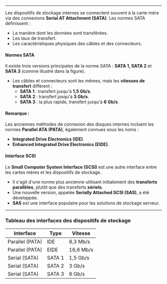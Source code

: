 

---

Les dispositifs de stockage internes se connectent souvent à la carte mère via des connexions **Serial AT Attachment (SATA)**. Les normes SATA définissent :

- La manière dont les données sont transférées.
- Les taux de transfert.
- Les caractéristiques physiques des câbles et des connecteurs.

#### **Normes SATA**

Il existe trois versions principales de la norme SATA : **SATA 1, SATA 2** et **SATA 3** (comme illustré dans la figure).

- Les câbles et connecteurs sont les mêmes, mais les **vitesses de transfert** diffèrent :
    - **SATA 1** : transfert jusqu'à **1,5 Gb/s**.
    - **SATA 2** : transfert jusqu'à **3 Gb/s**.
    - **SATA 3** : la plus rapide, transfert jusqu'à **6 Gb/s**.

#### **Remarque :**

Les anciennes méthodes de connexion des disques internes incluent les normes **Parallel ATA (PATA)**, également connues sous les noms :

- **Integrated Drive Electronics (IDE)**.
- **Enhanced Integrated Drive Electronics (EIDE)**.

#### **Interface SCSI**

Le **Small Computer System Interface (SCSI)** est une autre interface entre les cartes mères et les dispositifs de stockage.

- Il s'agit d'une norme plus ancienne utilisant initialement des **transferts parallèles**, plutôt que des transferts **sériels**.
- Une nouvelle version, appelée **Serially Attached SCSI (SAS)**, a été développée.
- **SAS** est une interface populaire pour les solutions de stockage serveur.

---

### **Tableau des interfaces des dispositifs de stockage**

|**Interface**|**Type**|**Vitesse**|
|---|---|---|
|Parallel (PATA)|IDE|8,3 Mb/s|
|Parallel (PATA)|EIDE|16,6 Mb/s|
|Serial (SATA)|SATA 1|1,5 Gb/s|
|Serial (SATA)|SATA 2|3 Gb/s|
|Serial (SATA)|SATA 3|6 Gb/s|
